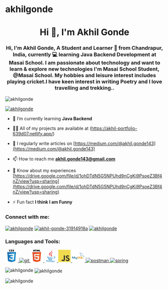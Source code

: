 # akhilgonde

<h1 align="center">Hi 👋, I'm Akhil Gonde</h1>
<h3 align="center">Hi, I'm Akhil Gonde, A Student and Learner 🚀 from Chandrapur, India, currently 💻 learning Java Backend Development at Masai School. I am passionate about technology and want to learn & explore new technologies I'm Masai School Student, @Masai School. My hobbies and leisure interest includes playing cricket.I have keen interest in writing Poetry and I love travelling and trekking..</h3>

<p align="left"> <img src="https://komarev.com/ghpvc/?username=akhilgonde&label=Profile%20views&color=0e75b6&style=flat" alt="akhilgonde" /> </p>

<p align="left"> <a href="https://github.com/ryo-ma/github-profile-trophy"><img src="https://github-profile-trophy.vercel.app/?username=akhilgonde" alt="akhilgonde" /></a> </p>

- 🌱 I’m currently learning **Java Backend**

- 👨‍💻 All of my projects are available at (https://akhil-portfolio-639d07.netlify.app/)

- 📝 I regularly write articles on [https://medium.com/@akhil.gonde143](https://medium.com/@akhil.gonde143)

- 📫 How to reach me **akhil.gonde143@gmail.com**

- 📄 Know about my experiences [https://drive.google.com/file/d/1ohDTdN5G5NPUhd9nCgKi9PsoeZ3Bf4nZ/view?usp=sharing](https://drive.google.com/file/d/1ohDTdN5G5NPUhd9nCgKi9PsoeZ3Bf4nZ/view?usp=sharing)

- ⚡ Fun fact **I think I am Funny**

<h3 align="left">Connect with me:</h3>
<p align="left">
<a href="https://twitter.com/akhilgonde" target="blank"><img align="center" src="https://raw.githubusercontent.com/rahuldkjain/github-profile-readme-generator/master/src/images/icons/Social/twitter.svg" alt="akhilgonde" height="30" width="40" /></a>
<a href="https://linkedin.com/in/akhil-gonde-31914918a" target="blank"><img align="center" src="https://raw.githubusercontent.com/rahuldkjain/github-profile-readme-generator/master/src/images/icons/Social/linked-in-alt.svg" alt="akhil-gonde-31914918a" height="30" width="40" /></a>
<a href="https://instagram.com/akhilgonde" target="blank"><img align="center" src="https://raw.githubusercontent.com/rahuldkjain/github-profile-readme-generator/master/src/images/icons/Social/instagram.svg" alt="akhilgonde" height="30" width="40" /></a>
</p>

<h3 align="left">Languages and Tools:</h3>
<p align="left"> <a href="https://www.w3schools.com/css/" target="_blank" rel="noreferrer"> <img src="https://raw.githubusercontent.com/devicons/devicon/master/icons/css3/css3-original-wordmark.svg" alt="css3" width="40" height="40"/> </a> <a href="https://git-scm.com/" target="_blank" rel="noreferrer"> <img src="https://www.vectorlogo.zone/logos/git-scm/git-scm-icon.svg" alt="git" width="40" height="40"/> </a> <a href="https://www.w3.org/html/" target="_blank" rel="noreferrer"> <img src="https://raw.githubusercontent.com/devicons/devicon/master/icons/html5/html5-original-wordmark.svg" alt="html5" width="40" height="40"/> </a> <a href="https://www.java.com" target="_blank" rel="noreferrer"> <img src="https://raw.githubusercontent.com/devicons/devicon/master/icons/java/java-original.svg" alt="java" width="40" height="40"/> </a> <a href="https://developer.mozilla.org/en-US/docs/Web/JavaScript" target="_blank" rel="noreferrer"> <img src="https://raw.githubusercontent.com/devicons/devicon/master/icons/javascript/javascript-original.svg" alt="javascript" width="40" height="40"/> </a> <a href="https://www.mysql.com/" target="_blank" rel="noreferrer"> <img src="https://raw.githubusercontent.com/devicons/devicon/master/icons/mysql/mysql-original-wordmark.svg" alt="mysql" width="40" height="40"/> </a> <a href="https://postman.com" target="_blank" rel="noreferrer"> <img src="https://www.vectorlogo.zone/logos/getpostman/getpostman-icon.svg" alt="postman" width="40" height="40"/> </a> <a href="https://spring.io/" target="_blank" rel="noreferrer"> <img src="https://www.vectorlogo.zone/logos/springio/springio-icon.svg" alt="spring" width="40" height="40"/> </a> </p>

<p><img align="left" src="https://github-readme-stats.vercel.app/api/top-langs?username=akhilgonde&show_icons=true&locale=en&layout=compact" alt="akhilgonde" /></p>

<p>&nbsp;<img align="center" src="https://github-readme-stats.vercel.app/api?username=akhilgonde&show_icons=true&locale=en" alt="akhilgonde" /></p>

<p><img align="center" src="https://github-readme-streak-stats.herokuapp.com/?user=akhilgonde&" alt="akhilgonde" /></p>
